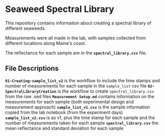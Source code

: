 # Seaweed Spectral Library

This repository contains information about creating a spectral library of different seaweeds.

Measurements were all made in the lab, with samples collected from different locations along Maine's coast.

The reflectance for each sample are in the **`spectral_library.csv`** file.

## File Descriptions

**`01-Creating-sample_list_v2`** is the workflow to include the time stamps and number of measurements for each sample in the `sample_list` csv file
**`02-SpectralLibraryCreation`** is the workflow to create `spectral_library.csv` from the raw .sed files
**`Measurement Setup.md`** contains information on the measurements for each sample (both experimental design and measurement approach)
**`sample_list_v1.csv`** is the sample information copied from the lab notebook (from the experiment days)
**`sample_list_v2.csv`** is as v1, plus the time stamp for each sample and the number of measurements taken for each sample
**`spectral_library.csv`** the mean reflectance and standard deviation for each sample

